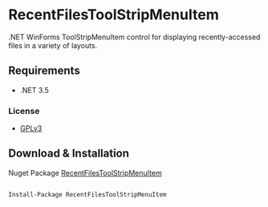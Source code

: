 # RecentFilesToolStripMenuItem

.NET WinForms ToolStripMenuItem control for displaying recently-accessed files in a variety of layouts.

## Requirements
* .NET 3.5

### License
* [GPLv3](https://github.com/jpeirson/RecentFilesToolStripMenuItem/blob/master/LICENSE)

## Download & Installation
Nuget Package [RecentFilesToolStripMenuItem](https://www.nuget.org/packages/RecentFilesToolStripMenuItem/)

```

Install-Package RecentFilesToolStripMenuItem

```
